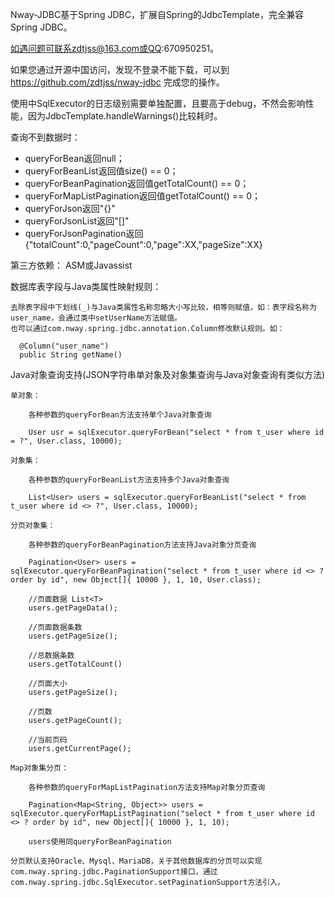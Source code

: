 Nway-JDBC基于Spring JDBC，扩展自Spring的JdbcTemplate，完全兼容Spring JDBC。

如遇问题可联系zdtjss@163.com或QQ:670950251。

如果您通过开源中国访问，发现不登录不能下载，可以到 https://github.com/zdtjss/nway-jdbc 完成您的操作。

使用中SqlExecutor的日志级别需要单独配置，且要高于debug，不然会影响性能，因为JdbcTemplate.handleWarnings()比较耗时。

查询不到数据时：
 <ul>
  <li>queryForBean返回null；</li>
  <li>queryForBeanList返回值size() == 0；</li>
  <li>queryForBeanPagination返回值getTotalCount() == 0；</li>
  <li>queryForMapListPagination返回值getTotalCount() == 0；</li>
  <li>queryForJson返回"{}"</li>
  <li>queryForJsonList返回"[]"</li>
  <li>queryForJsonPagination返回{"totalCount":0,"pageCount":0,"page":XX,"pageSize":XX}</li>
 </ul>

第三方依赖：
	ASM或Javassist

数据库表字段与Java类属性映射规则：

    去除表字段中下划线(_)与Java类属性名称忽略大小写比较，相等则赋值，如：表字段名称为user_name，会通过类中setUserName方法赋值。
	也可以通过com.nway.spring.jdbc.annotation.Column修改默认规则。如：
	
      @Column("user_name")
      public String getName()
	  
Java对象查询支持(JSON字符串单对象及对象集查询与Java对象查询有类似方法)

    单对象：
	
        各种参数的queryForBean方法支持单个Java对象查询
		
        User usr = sqlExecutor.queryForBean("select * from t_user where id = ?", User.class, 10000);
		
    对象集：
	
        各种参数的queryForBeanList方法支持多个Java对象查询
		
        List<User> users = sqlExecutor.queryForBeanList("select * from t_user where id <> ?", User.class, 10000);
		
    分页对象集：
	
        各种参数的queryForBeanPagination方法支持Java对象分页查询
		
        Pagination<User> users = sqlExecutor.queryForBeanPagination("select * from t_user where id <> ? order by id", new Object[]{ 10000 }, 1, 10, User.class);
		
        //页面数据 List<T>
        users.getPageData();
		
        //页面数据条数
        users.getPageSize();
		
        //总数据条数
        users.getTotalCount()
		
        //页面大小
        users.getPageSize();
		
        //页数
        users.getPageCount();
		
        //当前页码
        users.getCurrentPage();
		
    Map对象集分页：
	
        各种参数的queryForMapListPagination方法支持Map对象分页查询
		
        Pagination<Map<String, Object>> users = sqlExecutor.queryForMapListPagination("select * from t_user where id <> ? order by id", new Object[]{ 10000 }, 1, 10);
		
        users使用同queryForBeanPagination

	分页默认支持Oracle、Mysql、MariaDB，关于其他数据库的分页可以实现com.nway.spring.jdbc.PaginationSupport接口，通过com.nway.spring.jdbc.SqlExecutor.setPaginationSupport方法引入。
